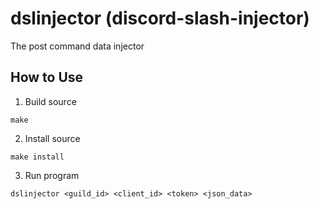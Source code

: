 # dslinjector (discord-slash-injector)
The post command data injector

## How to Use

1. Build source
```shell
make
```

2. Install source
```shell
make install
```

3. Run program
```shell
dslinjector <guild_id> <client_id> <token> <json_data>
```